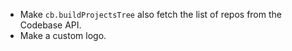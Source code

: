 * Make `cb.buildProjectsTree` also fetch the list of repos from the Codebase API.
* Make a custom logo.
